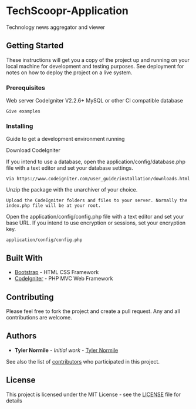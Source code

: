 # TechScoopr-Application

Technology news aggregator and viewer

## Getting Started

These instructions will get you a copy of the project up and running on your local machine for development and testing purposes. See deployment for notes on how to deploy the project on a live system.

### Prerequisites

Web server
CodeIgniter V2.2.6+
MySQL or other CI compatible database


```
Give examples
```

### Installing

Guide to get a development environment running

Download CodeIgniter


If you intend to use a database, open the application/config/database.php file with a text editor and set your database settings.

```
Via https://www.codeigniter.com/user_guide/installation/downloads.html

```

Unzip the package with the unarchiver of your choice.

```
Upload the CodeIgniter folders and files to your server. Normally the index.php file will be at your root.

```

Open the application/config/config.php file with a text editor and set your base URL. If you intend to use encryption or sessions, set your encryption key.

```
application/config/config.php

```


## Built With

* [Bootstrap](http://getbootstrap.com/) - HTML CSS Framework
* [CodeIgniter](https://www.codeigniter.com//) - PHP MVC Web Framework

## Contributing

Please feel free to fork the project and create a pull request. Any and all contributions are welcome.

## Authors

* **Tyler Normile** - *Initial work* - [Tyler Normile](https://github.com/ityler)

See also the list of [contributors](https://github.com/ityler/TechScoopr-Application/contributors) who participated in this project.

## License

This project is licensed under the MIT License - see the [LICENSE](LICENSE) file for details
